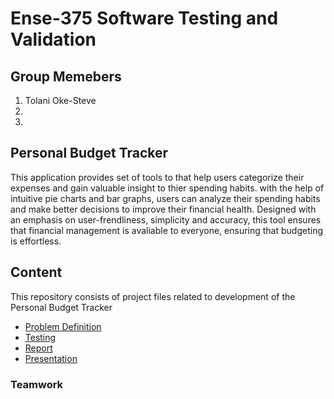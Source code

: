 # Ense-375 Software Testing and Validation 

## Group Memebers
1. Tolani Oke-Steve
2. 
3. 

## Personal Budget Tracker
This application provides set of tools to that help users categorize their expenses and gain valuable insight to thier spending habits. with the help of intuitive  pie charts and bar graphs, users can analyze their spending habits and make better decisions to improve their financial health. Designed with an emphasis on user-frendliness, simplicity and accuracy, this tool ensures that financial management is avaliable to everyone, ensuring that budgeting is effortless.

## Content
This repository consists of project files related to development of the Personal Budget Tracker
- [Problem Definition](https://github.com/Ense-375/Ense-375/blob/main/Report.md)
- [Testing](https://github.com/Ense-375/Ense-375/blob/main/TESTING.md)
- [Report](https://github.com/Ense-375/Ense-375/blob/main/Report.md)
- [Presentation]()

### Teamwork
